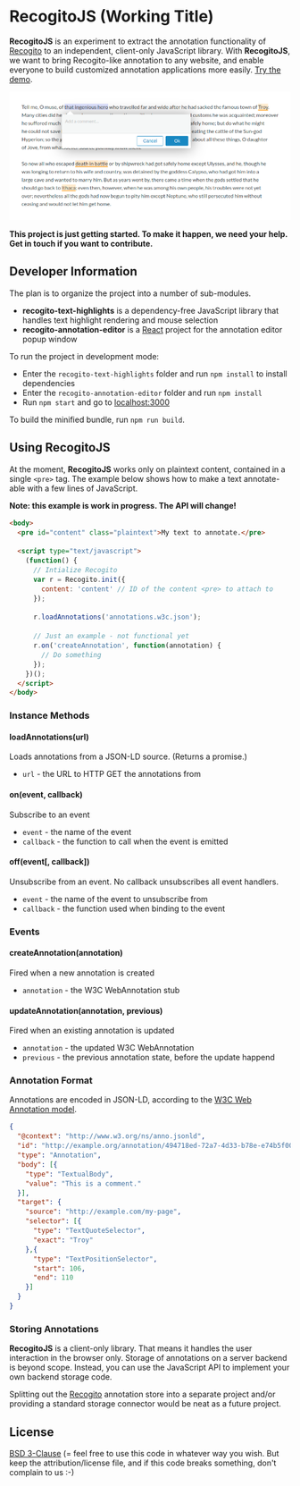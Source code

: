 # RecogitoJS (Working Title)

__RecogitoJS__ is an experiment to extract the annotation functionality
of [Recogito](https://recogito.pelagios.org) to an independent, client-only 
JavaScript library. With __RecogitoJS__, we want to bring Recogito-like 
annotation to any website, and enable everyone to build customized annotation
applications more easily. [Try the demo](https://pelagios.org/recogito-text-js/index.html).

![Screenshot](screenshot.png)

__This project is just getting started. To make it happen, we need your help. Get in touch if you want to contribute.__

## Developer Information

The plan is to organize the project into a number of sub-modules.

- __recogito-text-highlights__ is a dependency-free JavaScript
  library that handles text highlight rendering and mouse selection
- __recogito-annotation-editor__ is a [React](https://reactjs.org/)
  project for the annotation editor popup window

To run the project in development mode:

- Enter the `recogito-text-highlights` folder and run `npm install` to 
  install dependencies
- Enter the `recogito-annotation-editor` folder and run `npm install`
- Run `npm start` and go to [localhost:3000](http://localhost:3000)

To build the minified bundle, run `npm run build`.

## Using RecogitoJS

At the moment, __RecogitoJS__ works only on plaintext content, contained 
in a single `<pre>` tag. The example below shows how to make a text 
annotate-able with a few lines of JavaScript.

__Note: this example is work in progress. The API will change!__

```html
<body>
  <pre id="content" class="plaintext">My text to annotate.</pre>

  <script type="text/javascript">
    (function() {
      // Intialize Recogito
      var r = Recogito.init({
        content: 'content' // ID of the content <pre> to attach to 
      });

      r.loadAnnotations('annotations.w3c.json');

      // Just an example - not functional yet 
      r.on('createAnnotation', function(annotation) {
        // Do something
      });
    })();
  </script>
</body>
```

### Instance Methods

#### loadAnnotations(url)
Loads annotations from a JSON-LD source. (Returns a promise.)
- `url` - the URL to HTTP GET the annotations from

#### on(event, callback) 
Subscribe to an event
- `event` - the name of the event
- `callback` - the function to call when the event is emitted

#### off(event[, callback])
Unsubscribe from an event. No callback unsubscribes all event
handlers.
- `event` - the name of the event to unsubscribe from
- `callback` - the function used when binding to the event

### Events

#### createAnnotation(annotation)
Fired when a new annotation is created
- `annotation` - the W3C WebAnnotation stub

#### updateAnnotation(annotation, previous)
Fired when an existing annotation is updated
- `annotation` - the updated W3C WebAnnotation
- `previous` - the previous annotation state, before the update happend

### Annotation Format

Annotations are encoded in JSON-LD, according to the
[W3C Web Annotation model](https://www.w3.org/TR/annotation-model/).

```json
{
  "@context": "http://www.w3.org/ns/anno.jsonld",
  "id": "http://example.org/annotation/494718ed-72a7-4d33-b78e-e74b5f00259e",
  "type": "Annotation",
  "body": [{
    "type": "TextualBody",
    "value": "This is a comment."
  }],
  "target": {
    "source": "http://example.com/my-page",
    "selector": [{
      "type": "TextQuoteSelector",
      "exact": "Troy"
    },{
      "type": "TextPositionSelector",
      "start": 106,
      "end": 110
    }]
  }
}
```

### Storing Annotations

__RecogitoJS__ is a client-only library. That means it handles the
user interaction in the browser only. Storage of annotations on a server
backend is beyond scope. Instead, you can use the JavaScript API to 
implement your own backend storage code. 

Splitting out the [Recogito](https://github.com/pelagios/recogito2)
annotation store into a separate project and/or providing a standard
storage connector would be neat as a future project.

## License

[BSD 3-Clause](LICENSE) (= feel free to use this code in whatever way
you wish. But keep the attribution/license file, and if this code
breaks something, don't complain to us :-) 


